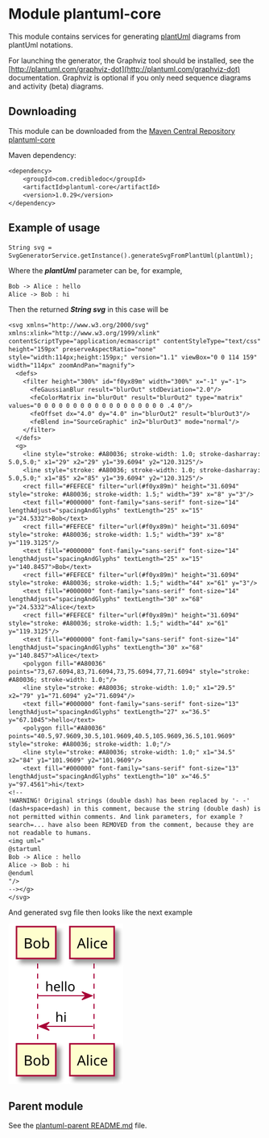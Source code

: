 # Module plantuml-core

This module contains services for generating [plantUml](http://plantuml.com) diagrams
from plantUml notations.

For launching the generator, the Graphviz tool should be installed,
see the [http://plantuml.com/graphviz-dot](http://plantuml.com/graphviz-dot) documentation.
Graphviz is optional if you only need sequence diagrams and activity (beta) diagrams.

## Downloading
This module can be downloaded from the
[Maven Central Repository plantuml-core](https://mvnrepository.com/artifact/com.credibledoc/plantuml-core)

Maven dependency:

    <dependency>
        <groupId>com.credibledoc</groupId>
        <artifactId>plantuml-core</artifactId>
        <version>1.0.29</version>
    </dependency>

## Example of usage
    String svg = SvgGeneratorService.getInstance().generateSvgFromPlantUml(plantUml);

Where the _**plantUml**_ parameter can be, for example,

    Bob -> Alice : hello
    Alice -> Bob : hi

Then the returned _**String svg**_ in this case will be

    <svg xmlns="http://www.w3.org/2000/svg" xmlns:xlink="http://www.w3.org/1999/xlink" contentScriptType="application/ecmascript" contentStyleType="text/css" height="159px" preserveAspectRatio="none" style="width:114px;height:159px;" version="1.1" viewBox="0 0 114 159" width="114px" zoomAndPan="magnify">
      <defs>
        <filter height="300%" id="f0yx89m" width="300%" x="-1" y="-1">
          <feGaussianBlur result="blurOut" stdDeviation="2.0"/>
          <feColorMatrix in="blurOut" result="blurOut2" type="matrix" values="0 0 0 0 0 0 0 0 0 0 0 0 0 0 0 0 0 0 .4 0"/>
          <feOffset dx="4.0" dy="4.0" in="blurOut2" result="blurOut3"/>
          <feBlend in="SourceGraphic" in2="blurOut3" mode="normal"/>
        </filter>
      </defs>
      <g>
        <line style="stroke: #A80036; stroke-width: 1.0; stroke-dasharray: 5.0,5.0;" x1="29" x2="29" y1="39.6094" y2="120.3125"/>
        <line style="stroke: #A80036; stroke-width: 1.0; stroke-dasharray: 5.0,5.0;" x1="85" x2="85" y1="39.6094" y2="120.3125"/>
        <rect fill="#FEFECE" filter="url(#f0yx89m)" height="31.6094" style="stroke: #A80036; stroke-width: 1.5;" width="39" x="8" y="3"/>
        <text fill="#000000" font-family="sans-serif" font-size="14" lengthAdjust="spacingAndGlyphs" textLength="25" x="15" y="24.5332">Bob</text>
        <rect fill="#FEFECE" filter="url(#f0yx89m)" height="31.6094" style="stroke: #A80036; stroke-width: 1.5;" width="39" x="8" y="119.3125"/>
        <text fill="#000000" font-family="sans-serif" font-size="14" lengthAdjust="spacingAndGlyphs" textLength="25" x="15" y="140.8457">Bob</text>
        <rect fill="#FEFECE" filter="url(#f0yx89m)" height="31.6094" style="stroke: #A80036; stroke-width: 1.5;" width="44" x="61" y="3"/>
        <text fill="#000000" font-family="sans-serif" font-size="14" lengthAdjust="spacingAndGlyphs" textLength="30" x="68" y="24.5332">Alice</text>
        <rect fill="#FEFECE" filter="url(#f0yx89m)" height="31.6094" style="stroke: #A80036; stroke-width: 1.5;" width="44" x="61" y="119.3125"/>
        <text fill="#000000" font-family="sans-serif" font-size="14" lengthAdjust="spacingAndGlyphs" textLength="30" x="68" y="140.8457">Alice</text>
        <polygon fill="#A80036" points="73,67.6094,83,71.6094,73,75.6094,77,71.6094" style="stroke: #A80036; stroke-width: 1.0;"/>
        <line style="stroke: #A80036; stroke-width: 1.0;" x1="29.5" x2="79" y1="71.6094" y2="71.6094"/>
        <text fill="#000000" font-family="sans-serif" font-size="13" lengthAdjust="spacingAndGlyphs" textLength="27" x="36.5" y="67.1045">hello</text>
        <polygon fill="#A80036" points="40.5,97.9609,30.5,101.9609,40.5,105.9609,36.5,101.9609" style="stroke: #A80036; stroke-width: 1.0;"/>
        <line style="stroke: #A80036; stroke-width: 1.0;" x1="34.5" x2="84" y1="101.9609" y2="101.9609"/>
        <text fill="#000000" font-family="sans-serif" font-size="13" lengthAdjust="spacingAndGlyphs" textLength="10" x="46.5" y="97.4561">hi</text>
    <!--
    !WARNING! Original strings (double dash) has been replaced by '- -' (dash+space+dash) in this comment, because the string (double dash) is not permitted within comments. And link parameters, for example ?search=... have also been REMOVED from the comment, because they are not readable to humans.
    <img uml="
    @startuml
    Bob -> Alice : hello
    Alice -> Bob : hi
    @enduml
    "/>
    --></g>
    </svg>

And generated svg file then looks like the next example

![An UML diagram that describes, how the generated content looks like](doc/img/example.svg?sanitize=true)

## Parent module
See the [plantuml-parent README.md](../README.md) file.